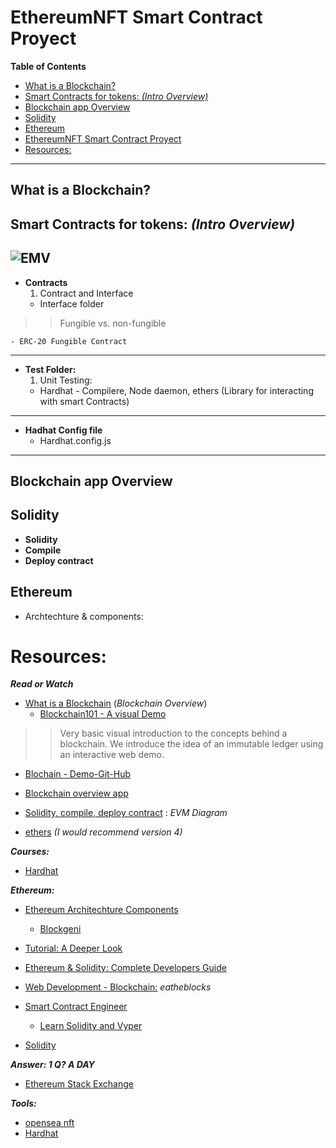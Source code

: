 EthereumNFT Smart Contract Proyect
=====
**Table of Contents**

* [What is a Blockchain?](#what-is-a-blockchain)
* [Smart Contracts for tokens: <em>(Intro Overview)</em>](#smart-contracts-for-tokens-intro-overview)
* [Blockchain app Overview](#blockchain-app-overview)
* [Solidity](#solidity)
* [Ethereum](#ethereum)
* [EthereumNFT Smart Contract Proyect](#ethereumnft-smart-contract-proyect)
* [Resources:](#resources)

---

## What is a Blockchain?

## Smart Contracts for tokens: *(Intro Overview)*

![EMV ](https://d1jnx9ba8s6j9r.cloudfront.net/blog/wp-content/uploads/2018/02/Ethereum-Architecture-Ethereum-Tutorial-Edureka.png)
---
* **Contracts**
  1. Contract and Interface
    - Interface folder
>>Fungible vs. non-fungible

    - ERC-20 Fungible Contract
---
* **Test Folder:**
  1. Unit Testing:
    - Hardhat - Compilere, Node daemon, ethers (Library for interacting with smart Contracts)
---
* **Hadhat Config file**
  - Hardhat.config.js
---

## Blockchain app Overview
## Solidity
* **Solidity**
* **Compile**
* **Deploy contract**

## Ethereum
* Archtechture & components:

Resources:
============
***Read or Watch***

* [What is a Blockchain](https://www.youtube.com/watch?v=_160oMzblY8&t=7s) (*Blockchain Overview*)
  - [Blockchain101 - A visual Demo](https://andersbrownworth.com/blockchain/)
<p>

>>Very basic visual introduction to the concepts behind a blockchain. We introduce the idea of an immutable ledger using an interactive web demo.
</p>

  * [Blochain - Demo-Git-Hub](https://github.com/anders94/blockchain-demo/)

* [Blockchain overview app](https://andersbrownworth.com/blockchain/)
* [Solidity, compile, deploy contract](https://d1jnx9ba8s6j9r.cloudfront.net/blog/wp-content/uploads/2018/02/Ethereum-Architecture-Ethereum-Tutorial-Edureka.png) : *EVM Diagram*
* [ethers](https://docs.ethers.io/v5/) *(I would recommend version 4)*

***Courses:***
* [Hardhat](https://hardhat.org/getting-started/)

***Ethereum:***
* [Ethereum Architechture Components](https://duckduckgo.com/?q=Ethereum-Architecture-Ethereum-Tutorial-Edureka&t=brave&iax=images&ia=images)
  - [Blockgeni](https://blockgeni.com/ethereum-architecture-and-components/)
* [Tutorial: A Deeper Look](https://www.edureka.co/blog/ethereum-tutorial-with-smart-contracts/)
* [Ethereum & Solidity: Complete Developers Guide](https://www.udemy.com/course/ethereum-and-solidity-the-complete-developers-guide/)

* [Web Development - Blockchain:](https://pro.eattheblocks.com/p/web-development-blockchain) *eatheblocks*
* [Smart Contract Engineer](https://www.smartcontract.engineer/)
  - [Learn Solidity and Vyper](https://www.smartcontract.engineer/)
* [Solidity](https://www.tutorialspoint.com/solidity/index.htm)

***Answer: 1 Q? A DAY***
* [Ethereum Stack Exchange](https://ethereum.stackexchange.com/)

***Tools:***
* [opensea nft](https://opensea.io/)
* [Hardhat](https://hardhat.org/getting-started/)
